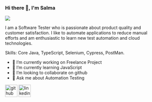 ### Hi there 👋, I'm Salma
![](https://repository-images.githubusercontent.com/462900780/0a10af70-6cbf-46df-9071-0ff586a3b1d6)

I am a Software Tester who is passionate about product quality and customer satisfaction. I like to automate applications to reduce manual efforts and am enthusiastic to learn new test automation and cloud technologies. 

Skills: Core Java, TypeScript, Selenium, Cypress, PostMan.

- 🔭 I’m currently working on Freelance Project 
- 🌱 I’m currently learning JavaScript 
- 👯 I’m looking to collaborate on github 
- 💬 Ask me about Automation Testing 


[<img src='https://cdn.jsdelivr.net/npm/simple-icons@3.0.1/icons/github.svg' alt='github' height='40'>](https://github.com/https://github.com/shaiksalmi)  [<img src='https://cdn.jsdelivr.net/npm/simple-icons@3.0.1/icons/linkedin.svg' alt='linkedin' height='40'>](https://www.linkedin.com/in/https://www.linkedin.com/in/shaik-salma29//)  


